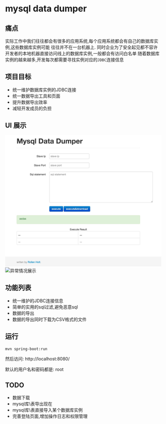 # mysql data dumper

## 痛点

实际工作中我们往往都会有很多的应用系统,每个应用系统都会有自己的数据库实例,这些数据库实例可能
往往并不在一台机器上.
同时企业为了安全起见都不容许开发者的本地机器直接访问线上的数据库实例,一般都会有访问白名单
随着数据库实例的越来越多,开发每次都需要寻找实例对应的`JDBC`连接信息

## 项目目标

- 统一维护数据库实例的JDBC连接
- 统一数据导出工具和页面
- 提升数据导出效率
- 减轻开发成员的负担

## UI 展示

![界面ui展示](img/1.pic.jpg)
![异常情况展示](img/2.pic.jpg)

## 功能列表

- 统一维护的JDBC连接信息
- 简单的实用的sql过滤,避免恶意sql
- 数据的导出
- 数据的导出同时下载为CSV格式的文件


## 运行

    mvn spring-boot:run

然后访问: http://localhost:8080/

默认的用户名和密码都是: root

## TODO

- 数据下载
- mysql库\表导出现在
- mysql库\表直接导入某个数据库实例
- 完善登陆页面,增加操作日志和权限管理